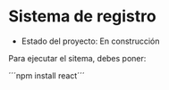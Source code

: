 <h1> Sistema de registro </h1>

- Estado del proyecto: En construcción

Para ejecutar el sitema, debes poner:

´´´npm install react´´´
